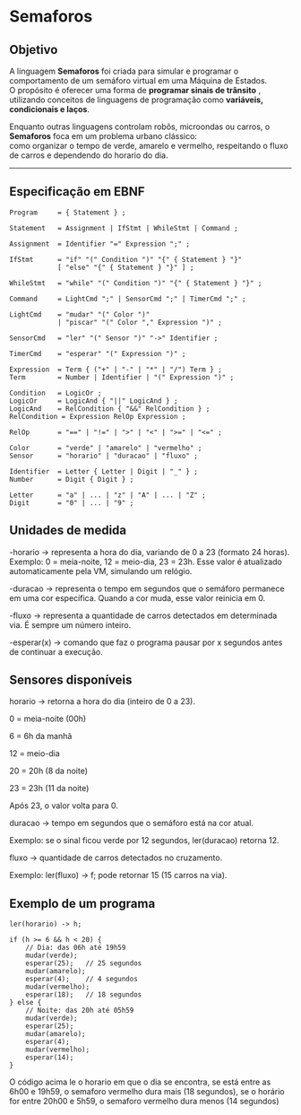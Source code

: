 #  Semaforos

##  Objetivo
A linguagem **Semaforos** foi criada para simular e programar o comportamento de um semáforo virtual em uma Máquina de Estados.  
O propósito é oferecer uma forma de **programar sinais de trânsito** , utilizando conceitos de linguagens de programação como **variáveis, condicionais e laços**.  

Enquanto outras linguagens controlam robôs, microondas ou carros, o **Semaforos** foca em um problema urbano clássico:  
como organizar o tempo de verde, amarelo e vermelho, respeitando o fluxo de carros e dependendo do horario do dia.

---

##  Especificação em EBNF

```ebnf
Program     = { Statement } ;

Statement   = Assignment | IfStmt | WhileStmt | Command ;

Assignment  = Identifier "=" Expression ";" ;

IfStmt      = "if" "(" Condition ")" "{" { Statement } "}" 
            [ "else" "{" { Statement } "}" ] ;

WhileStmt   = "while" "(" Condition ")" "{" { Statement } "}" ;

Command     = LightCmd ";" | SensorCmd ";" | TimerCmd ";" ;

LightCmd    = "mudar" "(" Color ")"               
            | "piscar" "(" Color "," Expression ")" ;

SensorCmd   = "ler" "(" Sensor ")" "->" Identifier ;

TimerCmd    = "esperar" "(" Expression ")" ;

Expression  = Term { ("+" | "-" | "*" | "/") Term } ;
Term        = Number | Identifier | "(" Expression ")" ;

Condition   = LogicOr ;
LogicOr     = LogicAnd { "||" LogicAnd } ;
LogicAnd    = RelCondition { "&&" RelCondition } ;
RelCondition = Expression RelOp Expression ;

RelOp       = "==" | "!=" | ">" | "<" | ">=" | "<=" ;

Color       = "verde" | "amarelo" | "vermelho" ;
Sensor      = "horario" | "duracao" | "fluxo" ;

Identifier  = Letter { Letter | Digit | "_" } ;
Number      = Digit { Digit } ;

Letter      = "a" | ... | "z" | "A" | ... | "Z" ;
Digit       = "0" | ... | "9" ;

```

## Unidades de medida

-horario → representa a hora do dia, variando de 0 a 23 (formato 24 horas).
Exemplo: 0 = meia-noite, 12 = meio-dia, 23 = 23h. Esse valor é atualizado automaticamente pela VM, simulando um relógio.

-duracao → representa o tempo em segundos que o semáforo permanece em uma cor específica. Quando a cor muda, esse valor reinicia em 0.

-fluxo → representa a quantidade de carros detectados em determinada via. É sempre um número inteiro.

-esperar(x) → comando que faz o programa pausar por x segundos antes de continuar a execução.


## Sensores disponíveis

horario → retorna a hora do dia (inteiro de 0 a 23).

0 = meia-noite (00h)

6 = 6h da manhã

12 = meio-dia

20 = 20h (8 da noite)

23 = 23h (11 da noite)

Após 23, o valor volta para 0.

duracao → tempo em segundos que o semáforo está na cor atual.

Exemplo: se o sinal ficou verde por 12 segundos, ler(duracao) retorna 12.

fluxo → quantidade de carros detectados no cruzamento.

Exemplo: ler(fluxo) -> f; pode retornar 15 (15 carros na via).

##  Exemplo de um programa

```
ler(horario) -> h;

if (h >= 6 && h < 20) {
    // Dia: das 06h até 19h59
    mudar(verde);
    esperar(25);   // 25 segundos
    mudar(amarelo);
    esperar(4);    // 4 segundos
    mudar(vermelho);
    esperar(18);   // 18 segundos
} else {
    // Noite: das 20h até 05h59
    mudar(verde);
    esperar(25);
    mudar(amarelo);
    esperar(4);
    mudar(vermelho);
    esperar(14);
}
```

O código acima le o horario em que o dia se encontra, se está entre as 6h00 e 19h59, o semaforo vermelho dura mais (18 segundos), se o horário for entre 20h00 e 5h59, o semaforo vermelho dura menos (14 segundos) 

